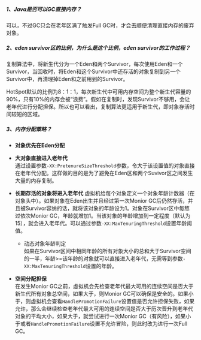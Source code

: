 ##### 1、Java是否可以GC直接内存？

可以，不过GC只会在老年区满了触发Full GC时，才会去顺便清理直接内存的废弃对象。

#####  2、eden survivor区的比例，为什么是这个比例，eden survivor的工作过程？

复制算法中，将新生代分为一个Eden和两个Survivor，每次使用Eden和一个Survivor，当回收时，将Eden和这个Survivor中还存活的对象复制到另一个Survivor中，再清理掉Eden和之前用到的Survivor。

HotSpot默认的比例为8：1：1，每次新生代中可用内存空间为整个新生代容量的90%，只有10%的内存会被“浪费”。假如在复制时，发现Survivor不够用，会让老年代进行分配担保。所以也可以看出，复制算法更适用于新生代，即对象存活时间较短的区域。

##### 3、内存分配策略？

* **对象优先在Eden分配**

* **大对象直接进入老年代**  
  通过设置参数`-XX:PretenureSizeThreshold`参数，令大于该设置值的对象直接在老年代分配。这样做的目的是为了避免在Eden区和两个Suvivor区之间发生大量的内存复制。

* **长期存活的对象将进入老年代**
  虚拟机给每个对象定义一个对象年龄计数器（在对象头中）。如果对象在Eden出生并且经过第一次Monior GC后仍然存活，并且被Survivor容纳的话，就将该对象的年龄设为1。对象在Survivor区中每熬过依次Monior GC，年龄就增加1。当该对象的年龄增加到一定程度（默认为15），就会进入老年代。可以通过参数`-XX:MaxTenuringThreshold`设置年龄阈值。

  * 动态对象年龄判定  
  如果在Survivor区间中相同年龄的所有对象大小的总和大于Survivor空间的一半，年龄&gt;=该年龄的对象就可以直接进入老年代，无需等到参数`-XX:MaxTenuringThreshold`设置的年龄。


* **空间分配担保**
<br>在发生Monior GC之前，虚拟机会先检查老年代最大可用的连续空间是否大于新生代所有对象总空间，如果大于，则Monior GC可以确保是安全的。如果小于，则虚拟机会查看`HandlePromotionFailure`设置值是否允许担保失败，如果允许，那么会继续检查老年代最大可用的连续空间是否大于历次晋升到老年代对象的平均大小，如果大于，就尝试进行一次Monior GC（有风险），如果小于或者`HandlePromotionFailure`设置不允许冒险，则此时改为进行一次Full GC。



